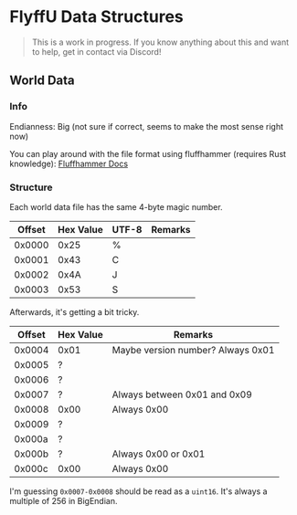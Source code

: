 # FlyffU Data Structures
> This is a work in progress. If you know anything about this and want to help, get in contact via Discord!

## World Data

### Info

Endianness: Big (not sure if correct, seems to make the most sense right now)

You can play around with the file format using fluffhammer (requires Rust knowledge): [Fluffhammer Docs](./fluffhammer.md)

### Structure

Each world data file has the same 4-byte magic number.

| Offset | Hex Value | UTF-8 | Remarks |
| ------ | --------- | ----- | ------- |
| 0x0000 | 0x25      | %     |         |
| 0x0001 | 0x43      | C     |         |
| 0x0002 | 0x4A      | J     |         |
| 0x0003 | 0x53      | S     |         |

Afterwards, it's getting a bit tricky.

| Offset | Hex Value | Remarks                           |
| ------ | --------- | --------------------------------- |
| 0x0004 | 0x01      | Maybe version number? Always 0x01 |
| 0x0005 | ?         |                                   |
| 0x0006 | ?         |                                   |
| 0x0007 | ?         | Always between 0x01 and 0x09      |
| 0x0008 | 0x00      | Always 0x00                       |
| 0x0009 | ?         |                                   |
| 0x000a | ?         |                                   |
| 0x000b | ?         | Always 0x00 or 0x01               |
| 0x000c | 0x00      | Always 0x00                       |

I'm guessing `0x0007-0x0008` should be read as a `uint16`. It's always a multiple of 256 in BigEndian.
